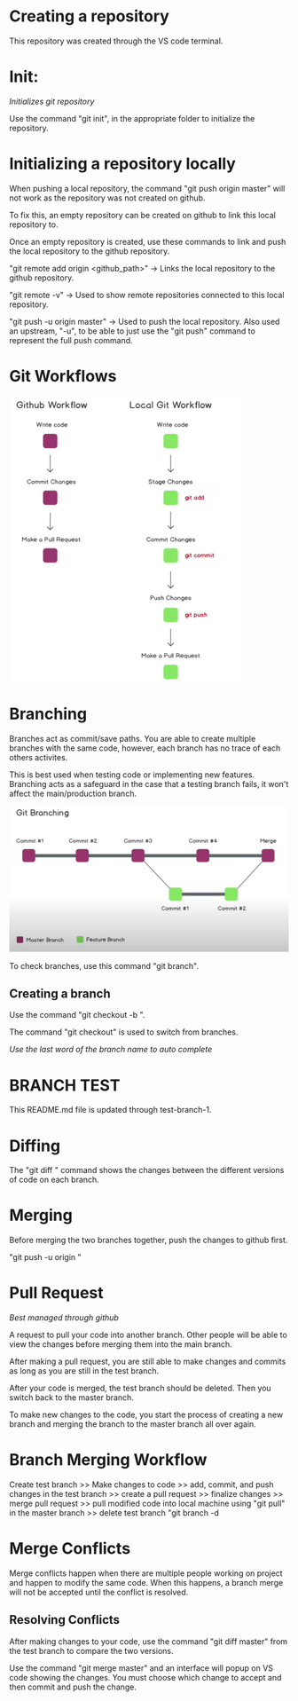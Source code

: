 # Creating a repository

This repository was created through the VS code terminal.

# Init:

*Initializes git repository*

Use the command "git init", in the appropriate folder to initialize the repository.

# Initializing a repository locally

When pushing a local repository, the command "git push origin master" will not work as the repository was not created on github.

To fix this, an empty repository can be created on github to link this local repository to.

Once an empty repository is created, use these commands to link and push the local repository to the github repository.

"git remote add origin <github_path>" -> Links the local repository to the github repository.

"git remote -v" -> Used to show remote repositories connected to this local repository. 

"git push -u origin master" -> Used to push the local repository. Also used an upstream, "-u", to be able to just use the "git push" command to represent the full push command.

# Git Workflows

![alt text](image-1.png)

# Branching

Branches act as commit/save paths. You are able to create multiple branches with the same code, however, each branch has no trace of each others activites.

This is best used when testing code or implementing new features. Branching acts as a safeguard in the case that a testing branch fails, it won't affect the main/production branch.

![alt text](image.png)

To check branches, use this command "git branch".

## Creating a branch

Use the command "git checkout -b <branchname>".

The command "git checkout" is used to switch from branches.

*Use the last word of the branch name to auto complete*

# BRANCH TEST

This README.md file is updated through test-branch-1.

# Diffing

The "git diff <branchname>" command shows the changes between the different versions of code on each branch.

# Merging

Before merging the two branches together, push the changes to github first.

"git push -u origin <branchname>"

# Pull Request

*Best managed through github*

A request to pull your code into another branch. Other people will be able to view the changes before merging them into the main branch.

After making a pull request, you are still able to make changes and commits as long as you are still in the test branch.

After your code is merged, the test branch should be deleted. Then you switch back to the master branch.

To make new changes to the code, you start the process of creating a new branch and merging the branch to the master branch all over again.

# Branch Merging Workflow

Create test branch >> Make changes to code >> add, commit, and push changes in the test branch >> create a pull request >> finalize changes >> merge pull request >> pull modified code into local machine using "git pull" in the master branch >> delete test branch "git branch -d <branchname>

# Merge Conflicts

Merge conflicts happen when there are multiple people working on project and happen to modify the same code. When this happens, a branch merge will not be accepted until the conflict is resolved.

## Resolving Conflicts

After making changes to your code, use the command "git diff master" from the test branch to compare the two versions. 

Use the command "git merge master" and an interface will popup on VS code showing the changes. You must choose which change to accept and then commit and push the change. 